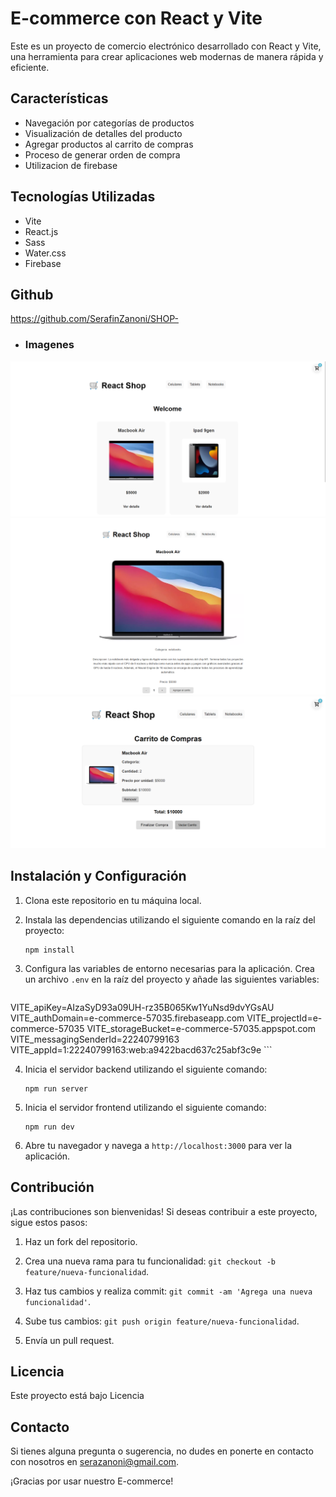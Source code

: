 

# E-commerce con React y Vite

Este es un proyecto de comercio electrónico desarrollado con React y Vite, una herramienta para crear aplicaciones web modernas de manera rápida y eficiente.

## Características

- Navegación por categorías de productos
- Visualización de detalles del producto
- Agregar productos al carrito de compras
- Proceso de generar orden de compra 
- Utilizacion de firebase


## Tecnologías Utilizadas

- Vite
- React.js
- Sass
- Water.css
- Firebase


## Github 

https://github.com/SerafinZanoni/SHOP-

- ### **Imagenes**

![Home](public/H.png)
![Detail](public/PD.png)
![Cart](public/C.png)



## Instalación y Configuración

1. Clona este repositorio en tu máquina local.

2. Instala las dependencias utilizando el siguiente comando en la raíz del proyecto:

    ```
    npm install
    ```

3. Configura las variables de entorno necesarias para la aplicación. Crea un archivo `.env` en la raíz del proyecto y añade las siguientes variables:

    ```
VITE_apiKey=AIzaSyD93a09UH-rz35B065Kw1YuNsd9dvYGsAU
VITE_authDomain=e-commerce-57035.firebaseapp.com
VITE_projectId=e-commerce-57035
VITE_storageBucket=e-commerce-57035.appspot.com
VITE_messagingSenderId=22240799163
VITE_appId=1:22240799163:web:a9422bacd637c25abf3c9e 
    ```

4. Inicia el servidor backend utilizando el siguiente comando:

    ```
    npm run server
    ```

5. Inicia el servidor frontend utilizando el siguiente comando:

    ```
    npm run dev
    ```

6. Abre tu navegador y navega a `http://localhost:3000` para ver la aplicación.

## Contribución

¡Las contribuciones son bienvenidas! Si deseas contribuir a este proyecto, sigue estos pasos:

1. Haz un fork del repositorio.

2. Crea una nueva rama para tu funcionalidad: `git checkout -b feature/nueva-funcionalidad`.

3. Haz tus cambios y realiza commit: `git commit -am 'Agrega una nueva funcionalidad'`.

4. Sube tus cambios: `git push origin feature/nueva-funcionalidad`.

5. Envía un pull request.

## Licencia

Este proyecto está bajo Licencia 

## Contacto

Si tienes alguna pregunta o sugerencia, no dudes en ponerte en contacto con nosotros en serazanoni@gmail.com.

¡Gracias por usar nuestro E-commerce!
